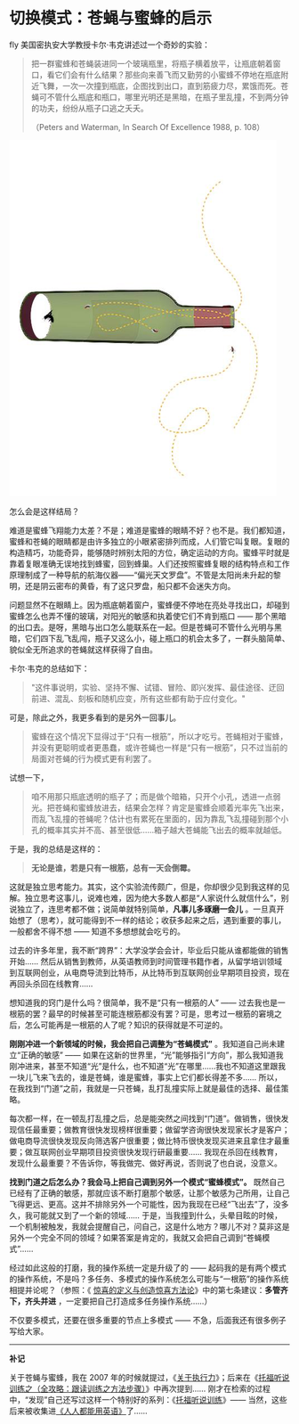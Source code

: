 # 切换模式：苍蝇与蜜蜂的启示
 fly
 美国密执安大学教授卡尔·韦克讲述过一个奇妙的实验：
 
 > 把一群蜜蜂和苍蝇装进同一个玻璃瓶里，将瓶子横着放平，让瓶底朝着窗口，看它们会有什么结果？那些向来善飞而又勤劳的小蜜蜂不停地在瓶底附近飞舞，一次一次撞到瓶底，企图找到出口，直到筋疲力尽，累饿而死。苍蝇可不管什么瓶底和瓶口，哪里光明还是黑暗，在瓶子里乱撞，不到两分钟的功夫，纷纷从瓶子口逃之夭夭。
 > 
 > （Peters and Waterman, In Search Of Excellence 1988, p. 108）
 
 ![](images/fly-and-bee.jpg)
 
 怎么会是这样结局？
 
 难道是蜜蜂飞翔能力太差？不是；难道是蜜蜂的眼睛不好？也不是。我们都知道，蜜蜂和苍蝇的眼睛都是由许多独立的小眼紧密排列而成，人们管它叫复眼。复眼的构造精巧，功能奇异，能够随时辨别太阳的方位，确定运动的方向。蜜蜂平时就是靠着复眼准确无误地找到蜂蜜，回到蜂巢。人们还按照蜜蜂复眼的结构特点和工作原理制成了一种导航的航海仪器——“偏光天文罗盘”。不管是太阳尚未升起的黎明，还是阴云密布的黄昏，有了这只罗盘，船只都不会迷失方向。
 
 问题显然不在眼睛上。因为瓶底朝着窗户，蜜蜂便不停地在亮处寻找出口，却碰到蜜蜂怎么也弄不懂的玻璃，对阳光的敏感和执着使它们不肯到瓶口 —— 那个黑暗的出口去。是呀，黑暗与出口怎么能联系在一起。但是苍蝇可不管什么光明与黑暗，它们四下乱飞乱闯，瓶子又这么小，碰上瓶口的机会太多了，一群头脑简单、貌似全无所追求的苍蝇就这样获得了自由。
 
 卡尔·韦克的总结如下：
 
 > "这件事说明，实验、坚持不懈、试错、冒险、即兴发挥、最佳途径、迂回前进、混乱、刻板和随机应变，所有这些都有助于应付变化。"
 
 可是，除此之外，我更多看到的是另外一回事儿。
 
 > 蜜蜂在这个情况下显得过于“只有一根筋”，所以才吃亏。苍蝇相对于蜜蜂，并没有更聪明或者更愚蠢，或许苍蝇也一样是“只有一根筋”，只不过当前的局面对苍蝇的行为模式更有利罢了。
 
 试想一下，
 
 > 咱不用那只瓶底透明的瓶子了；而是做个暗箱，只开个小孔，透进一点弱光。把苍蝇和蜜蜂放进去，结果会怎样？肯定是蜜蜂会顺着光率先飞出来，而乱飞乱撞的苍蝇呢？估计也有累死在里面的，因为靠乱飞乱撞碰到那个小孔的概率其实并不高、甚至很低……箱子越大苍蝇能飞出去的概率就越低。
 
 于是，我的总结是这样的：
 
 >**无论是谁，若是只有一根筋，总有一天会倒霉。** 
 
 这就是独立思考能力。其实，这个实验流传颇广，但是，你却很少见到我这样的见解。独立思考这事儿，说难也难，因为绝大多数人都是“人家说什么就信什么”，别说独立了，连思考都不做；说简单就特别简单，**凡事儿多琢磨一会儿** 。一旦真开始想了（思考），就可能得到不一样的结论；收获多起来之后，遇到重要的事儿，一般都舍不得不想 —— 知道不多想想就会吃亏的。
 
 过去的许多年里，我不断“跨界”：大学没学会会计，毕业后只能从谁都能做的销售开始…… 然后从销售到教师，从英语教师到时间管理书籍作者，从留学培训领域到互联网创业，从电商导流到比特币，从比特币到互联网创业早期项目投资，现在再回头杀回在线教育……
 
 想知道我的窍门是什么吗？很简单，我不是“只有一根筋的人” —— 过去我也是一根筋的罢？最早的时候甚至可能连根筋都没有罢？可是，思考过一根筋的窘境之后，怎么可能再是一根筋的人了呢？知识的获得就是不可逆的。
 
**刚刚冲进一个新领域的时候，我会把自己调整为“苍蝇模式”**  。我知道自己尚未建立“正确的敏感” —— 如果在这新的世界里，“光”能够指引“方向”，那么我知道我刚冲进来，甚至不知道“光”是什么，也不知道“光”在哪里……我也不知道这里跟我一块儿飞来飞去的，谁是苍蝇，谁是蜜蜂，事实上它们都长得差不多…… 所以，在我找到“门道”之前，我就是一只苍蝇，乱打乱撞实际上就是最佳的选择、最佳策略。
 
 每次都一样，在一顿乱打乱撞之后，总是能突然之间找到“门道”。做销售，很快发现信任最重要；做教育很快发现榜样很重要；做留学咨询很快发现家长才是客户；做电商导流很快发现反向筛选客户很重要；做比特币很快发现买进来且拿住才最重要；做互联网创业早期项目投资很快发现行研最重要…… 我现在杀回在线教育，发现什么最重要？不告诉你，等我做完、做好再说，否则说了也白说，没意义。
 
**找到门道之后怎么办？我会马上把自己调到另外一个模式“蜜蜂模式”。**  既然自己已经有了正确的敏感，那就应该不断打磨那个敏感，让那个敏感为己所用，让自己飞得更远、更高。这并不排除另外一个可能性，因为我现在已经“飞出去”了，没多久，我可能就又到了一个新的领域…… 于是，当我撞到什么，头晕目眩的时候，一个机制被触发，我就会提醒自己，问自己，这是什么地方？哪儿不对？莫非这是另外一个完全不同的领域？如果答案是肯定的，我就又会把自己调到“苍蝇模式”……
 
 经过如此这般的打磨，我的操作系统一定是升级了的 —— 起码我的是有两个模式的操作系统，不是吗？多任务、多模式的操作系统怎么可能与“一根筋”的操作系统相提并论呢？（参照：《 [惊喜的定义与创造惊喜方法论](A18.md)》中的第七条建议：**多管齐下，齐头并进**  ，一定要把自己打造成多任务操作系统……）
 
 不仅要多模式，还要在很多重要的节点上多模式 —— 不急，后面我还有很多例子写给大家。
 
 <hr />
 
**补记** 
 
 关于苍蝇与蜜蜂，我在 2007 年的时候就提过，《[关于执行力](http://t.cn/R4yEpmv)》；后来在《[托福听说训练之（全攻略：跟读训练之方法步骤）](http://t.cn/R4yEW2j)》中再次提到…… 刚才在检索的过程中，“发现”自己还写过这样一个特别好的系列：《[托福听说训练](http://t.cn/R4yEHG7)》—— 当然，这些后来被收集进[《人人都能用英语》](http://zhibimo.com/books/xiaolai/everyone-can-use-english)了…… 